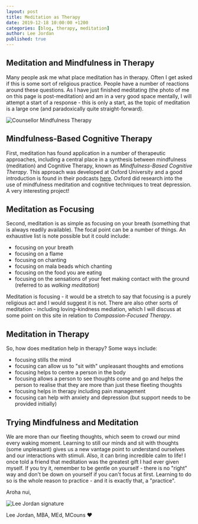 ```yaml
---
layout: post
title: Meditation as Therapy
date: 2019-12-18 10:00:00 +1200
categories: [blog, therapy, meditation]
author: Lee Jordan
published: true
---
```


<h2>Meditation and Mindfulness in Therapy</h2>

<p>Many people ask me what place meditation has in therapy. Often I get asked if this is some sort of religious practice. People have a number of reactions around these questions. As I have just finished meditating (the photo of me on this page is post-meditation) and am in a very good space mentally, I will attempt a start of a response - this is only a start, as the topic of meditation is a large one (and paradoxically quite straight-forward).</p>

<p><img class="img-border" src="https://therapyaroha.co.nz/public/assets/images/counsellor-meditation-therapy.jpg" alt="Counsellor Mindfulness Therapy"></p>

<h2>Mindfulness-Based Cognitive Therapy</h2>

<p>First, meditation has found application in a number of therapeutic approaches, including a central place in a synthesis between mindfulness (meditation) and Cognitive Therapy, known as <em>Mindfulness-Based Cognitive Therapy</em>. This approach was developed at Oxford University and a good introduction is found in their podcasts <a href="http://podcasts.ox.ac.uk/mindfulness-based-cognitive-therapy-new-approach-treating-depression" target="_blank" rel="nofollow noopener noreferrer">here</a>. Oxford did research into the use of mindfulness meditation and cognitive techniques to treat depression. A very interesting project!</p>

<h2>Meditation as Focusing</h2>

<p>Second, meditation is as simple as focusing on your breath (something that is always readily available). The focal point can be a number of things. An exhaustive list is note possible but it could include:

<ul>
<li>focusing on your breath </li>
<li>focusing on a flame </li>
<li>focusing on chanting </li>
<li>focusing on mala beads which chanting </li>	<li>focusing on the food you are eating </li> 	<li>focusing on the sensations of your feet making contact with the ground (referred to as <em>walking meditation</em>)</li>
</ul>

<p>Meditation is focusing - it would be a stretch to say that focusing is a purely religious act and I would suggest it is not. There are also other sorts of meditation - including loving-kindness mediation, which I will discuss at some point on this site in relation to <em>Compassion-Focused Therapy</em>.</p>

<h2>Meditation in Therapy</h2>

<p>So, how does meditation help in therapy? Some ways include:

<ul>
<li>focusing stills the mind</li>
<li>focusing can allow us to "sit with" unpleasant thoughts and emotions</li>
<li>focusing helps to centre a person in the body</li>
<li>focusing allows a person to see thoughts come and go and helps the person to realise that they are more than just these fleeting thoughts</li>
<li>focusing helps in therapy including pain management</li>
<li>focusing can help with anxiety and depression (but support needs to be provided initially)</li></ul>

<h2>Trying Mindfulness and Meditation</h2>

<p>We are more than our fleeting thoughts, which seem to crowd our mind every waking moment. Learning to still our minds and sit with thoughts (some unpleasant) gives us a new vantage point to understand ourselves and our interactions with stimuli. Also, it can bring incredible calm to life! I once told a friend that meditation was the greatest gift I had ever given myself. If you try it, <span class="highlight-span">remember to be gentle on yourself - there is no "right" way and don't be down on yourself if you can't focus at first</span>. Learning to do so is the whole reason to practice - and it is exactly that, a "practice".</p>

<p>Aroha nui,</p>

<img src="https://therapyaroha.co.nz/public/assets/images/lee-jordan.png" alt="Lee Jordan signature">

Lee Jordan, MBA, MEd, MCouns ❤️